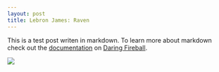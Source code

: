 ```yaml
---
layout: post
title: Lebron James: Raven
---
```


This is a test post writen in markdown. To learn more about markdown check out the [documentation](http://daringfireball.net/projects/markdown/) on [Daring Fireball](http://daringfireball.net/).

<img src="http://i.dailymail.co.uk/i/pix/2012/12/04/article-2242647-0F79C42300000578-201_634x429.jpg"/>
